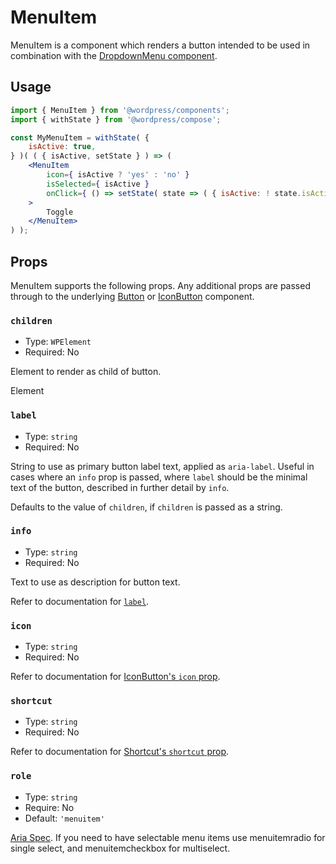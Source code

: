 # MenuItem

MenuItem is a component which renders a button intended to be used in combination with the [DropdownMenu component](../dropdown-menu).

## Usage

```jsx
import { MenuItem } from '@wordpress/components';
import { withState } from '@wordpress/compose';

const MyMenuItem = withState( {
	isActive: true,
} )( ( { isActive, setState } ) => (
	<MenuItem
		icon={ isActive ? 'yes' : 'no' }
		isSelected={ isActive }
		onClick={ () => setState( state => ( { isActive: ! state.isActive } ) ) }
	>
		Toggle
	</MenuItem>
) );
```

## Props

MenuItem supports the following props. Any additional props are passed through to the underlying [Button](../button) or [IconButton](../icon-button) component.

### `children`

- Type: `WPElement`
- Required: No

Element to render as child of button.

Element

### `label`

- Type: `string`
- Required: No

String to use as primary button label text, applied as `aria-label`. Useful in cases where an `info` prop is passed, where `label` should be the minimal text of the button, described in further detail by `info`.

Defaults to the value of `children`, if `children` is passed as a string.

### `info`

- Type: `string`
- Required: No

Text to use as description for button text.

Refer to documentation for [`label`](#label).

### `icon`

- Type: `string`
- Required: No

Refer to documentation for [IconButton's `icon` prop](../icon-button/README.md#icon).

### `shortcut`

- Type: `string`
- Required: No

Refer to documentation for [Shortcut's `shortcut` prop](../shortcut/README.md#shortcut).

### `role`

- Type: `string`
- Require: No
- Default: `'menuitem'`

[Aria Spec](https://www.w3.org/TR/wai-aria-1.1/#aria-checked). If you need to have selectable menu items use menuitemradio for single select, and menuitemcheckbox for multiselect.
